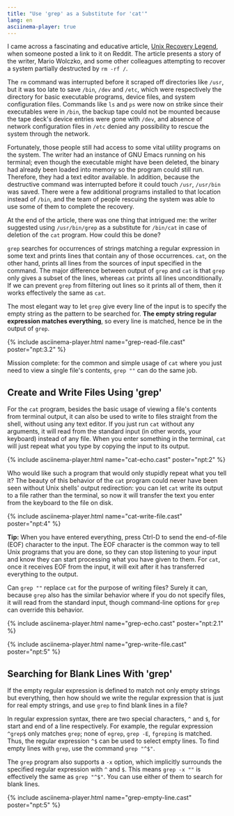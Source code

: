 ```yaml
---
title: "Use 'grep' as a Substitute for 'cat'"
lang: en
asciinema-player: true
---
```


I came across a fascinating and educative article, [Unix Recovery
Legend](https://www.ee.ryerson.ca/~elf/hack/recovery.html), when someone posted
a link to it on Reddit. The article presents a story of the writer, Mario
Wolczko, and some other colleagues attempting to recover a system partially
destructed by `rm -rf /`.

The `rm` command was interrupted before it scraped off directories like `/usr`,
but it was too late to save `/bin`, `/dev` and `/etc`, which were respectively
the directory for basic executable programs, device files, and system
configuration files. Commands like `ls` and `ps` were now on strike since their
executables were in `/bin`, the backup tape could not be mounted because the
tape deck's device entries were gone with `/dev`, and absence of network
configuration files in `/etc` denied any possibility to rescue the system
through the network.

Fortunately, those people still had access to some vital utility programs on
the system. The writer had an instance of GNU Emacs running on his terminal;
even though the executable might have been deleted, the binary had already been
loaded into memory so the program could still run. Therefore, they had a text
editor available. In addition, because the destructive command was interrupted
before it could touch `/usr`, `/usr/bin` was saved. There were a few additional
programs installed to that location instead of `/bin`, and the team of people
rescuing the system was able to use some of them to complete the recovery.

At the end of the article, there was one thing that intrigued me: the writer
suggested using `/usr/bin/grep` as a substitute for `/bin/cat` in case of
deletion of the `cat` program. How could this be done?

`grep` searches for occurrences of strings matching a regular expression in
some text and prints lines that contain any of those occurrences. `cat`, on the
other hand, prints all lines from the sources of input specified in the
command. The major difference between output of `grep` and `cat` is that `grep`
only gives a subset of the lines, whereas `cat` prints all lines
unconditionally. If we can prevent `grep` from filtering out lines so it prints
all of them, then it works effectively the same as `cat`.

The most elegant way to let `grep` give every line of the input is to specify
the empty string as the pattern to be searched for. **The empty string regular
expression matches everything**, so every line is matched, hence be in the
output of `grep`.

{% include asciinema-player.html name="grep-read-file.cast" poster="npt:3.2" %}

Mission complete: for the common and simple usage of `cat` where you just need
to view a single file's contents, `grep ""` can do the same job.

## Create and Write Files Using 'grep'
 
For the `cat` program, besides the basic usage of viewing a file's contents
from terminal output, it can also be used to write to files straight from the
shell, without using any text editor. If you just run `cat` without any
arguments, it will read from the standard input (in other words, your keyboard)
instead of any file. When you enter something in the terminal, `cat` will just
repeat what you type by copying the input to its output.

{% include asciinema-player.html name="cat-echo.cast" poster="npt:2" %}

Who would like such a program that would only stupidly repeat what you tell it?
The beauty of this behavior of the `cat` program could never have been seen
without Unix shells' output redirection: you can let `cat` write its output to
a file rather than the terminal, so now it will transfer the text you enter
from the keyboard to the file on disk.

{% include asciinema-player.html name="cat-write-file.cast" poster="npt:4" %}

**Tip:** When you have entered everything, press Ctrl-D to send the end-of-file
(EOF) character to the input. The EOF character is the common way to tell Unix
programs that you are done, so they can stop listening to your input and know
they can start processing what you have given to them. For `cat`, once it
receives EOF from the input, it will exit after it has transferred everything
to the output.

Can `grep ""` replace `cat` for the purpose of writing files? Surely it can,
because `grep` also has the similar behavior where if you do not specify files,
it will read from the standard input, though command-line options for `grep`
can override this behavior.

{% include asciinema-player.html name="grep-echo.cast" poster="npt:2.1" %}

{% include asciinema-player.html name="grep-write-file.cast" poster="npt:5" %}

## Searching for Blank Lines With 'grep'

If the empty regular expression is defined to match not only empty strings but
everything, then how should we write the regular expression that is just for
real empty strings, and use `grep` to find blank lines in a file?

In regular expression syntax, there are two special characters, `^` and `$`,
for start and end of a line respectively. For example, the regular expression
`^grep$` only matches `grep`; none of `egrep`, `grep -E`, `fgreping` is
matched. Thus, the regular expression `^$` can be used to select empty lines.
To find empty lines with `grep`, use the command `grep "^$"`.

The `grep` program also supports a `-x` option, which implicitly surrounds the
specified regular expression with `^` and `$`. This means `grep -x ""` is
effectively the same as `grep "^$"`. You can use either of them to search for
blank lines.

{% include asciinema-player.html name="grep-empty-line.cast" poster="npt:5" %}
